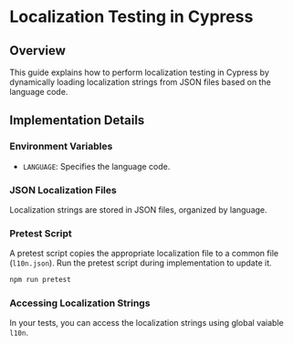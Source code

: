 # Localization Testing in Cypress

## Overview
This guide explains how to perform localization testing in Cypress by dynamically loading localization strings from JSON files based on the language code.

## Implementation Details

### Environment Variables
- `LANGUAGE`: Specifies the language code.

### JSON Localization Files
Localization strings are stored in JSON files, organized by language.

### Pretest Script
A pretest script copies the appropriate localization file to a common file (`l10n.json`).
Run the pretest script during implementation to update it.

```bash
npm run pretest
```
### Accessing Localization Strings
In your tests, you can access the localization strings using global vaiable `l10n`.

